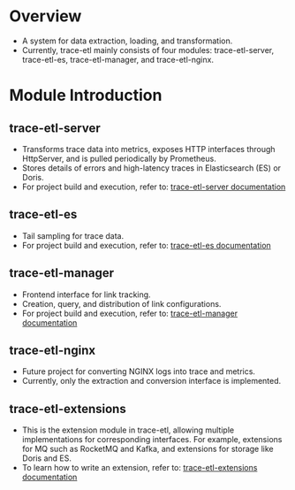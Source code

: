 # Overview
+ A system for data extraction, loading, and transformation.
+ Currently, trace-etl mainly consists of four modules: trace-etl-server, trace-etl-es, trace-etl-manager, and trace-etl-nginx.

# Module Introduction

## trace-etl-server

+ Transforms trace data into metrics, exposes HTTP interfaces through HttpServer, and is pulled periodically by Prometheus.
+ Stores details of errors and high-latency traces in Elasticsearch (ES) or Doris.
+ For project build and execution, refer to: [trace-etl-server documentation](trace-etl-server/README.md)

## trace-etl-es

+ Tail sampling for trace data.
+ For project build and execution, refer to: [trace-etl-es documentation](trace-etl-es/README.md)

## trace-etl-manager

+ Frontend interface for link tracking.
+ Creation, query, and distribution of link configurations.
+ For project build and execution, refer to: [trace-etl-manager documentation](trace-etl-manager/README.md)

## trace-etl-nginx

+ Future project for converting NGINX logs into trace and metrics.
+ Currently, only the extraction and conversion interface is implemented.

## trace-etl-extensions

+ This is the extension module in trace-etl, allowing multiple implementations for corresponding interfaces. For example, extensions for MQ such as RocketMQ and Kafka, and extensions for storage like Doris and ES.
+ To learn how to write an extension, refer to: [trace-etl-extensions documentation](docs/extension/extension.md)
